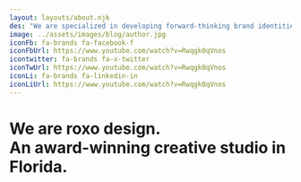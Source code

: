 ```yaml
---
layout: layouts/about.njk
des: "We are specialized in developing forward-thinking brand identities, websites, illustration and animation for all types of customers. And we do this by bringing our customers through each phase of the design process with us."
image: ../assets/images/blog/author.jpg
iconFb: fa-brands fa-facebook-f
iconFbUrl: https://www.youtube.com/watch?v=Rwqgk0qVnos
icontwitter: fa-brands fa-x-twitter
iconTwUrl: https://www.youtube.com/watch?v=Rwqgk0qVnos
iconLi: fa-brands fa-linkedin-in
iconLiUrl: https://www.youtube.com/watch?v=Rwqgk0qVnos
---
```

# We are roxo design.<br>An award-winning creative studio in Florida.